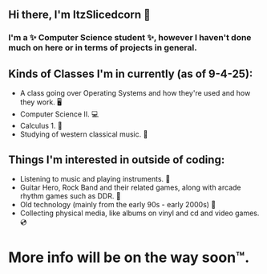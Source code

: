 ## Hi there, I'm ItzSlicedcorn 👋

### I'm a ✨ Computer Science student ✨, however I haven't done much on here or in terms of projects in general.

## Kinds of Classes I'm in currently (as of 9-4-25):

- A class going over Operating Systems and how they're used and how they work. 🖥️
- Computer Science II. 💻
- Calculus 1. 🧮
- Studying of western classical music. 🎻

## Things I'm interested in outside of coding:

- Listening to music and playing instruments. 🎵
- Guitar Hero, Rock Band and their related games, along with arcade rhythm games such as DDR. 🎸
- Old technology (mainly from the early 90s - early 2000s) 📁
- Collecting physical media, like albums on vinyl and cd and video games. 💿

# More info will be on the way soon™.
